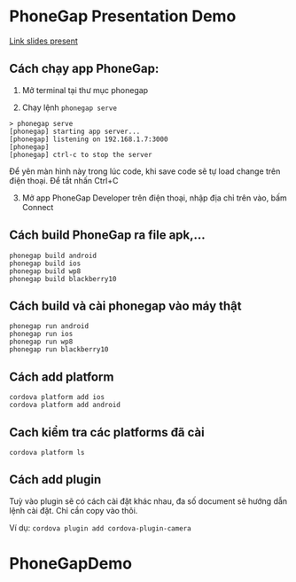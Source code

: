 # PhoneGap Presentation Demo

[Link slides present](https://docs.google.com/presentation/d/1C1k65ehwMvYZcIgEfh77BRu4ED8n0UTgBn_q86qcjxI/edit?usp=sharing)

## Cách chạy app PhoneGap:

1. Mở terminal tại thư mục phonegap

2. Chạy lệnh `phonegap serve`
```
> phonegap serve
[phonegap] starting app server...
[phonegap] listening on 192.168.1.7:3000
[phonegap]
[phonegap] ctrl-c to stop the server
```
Để yên màn hình này trong lúc code, khi save code sẽ tự load change trên điện thoại. Để tắt nhấn Ctrl+C

3. Mở app PhoneGap Developer trên điện thoại, nhập địa chỉ trên vào, bấm Connect

## Cách build PhoneGap ra file apk,...
```
phonegap build android
phonegap build ios
phonegap build wp8
phonegap build blackberry10
```

## Cách build và cài phonegap vào máy thật
```
phonegap run android
phonegap run ios
phonegap run wp8
phonegap run blackberry10
```

## Cách add platform
```
cordova platform add ios
cordova platform add android
```

## Cach kiểm tra các platforms đã cài
```
cordova platform ls
```

## Cách add plugin

Tuỳ vào plugin sẽ có cách cài đặt khác nhau, đa số document sẽ hướng dẫn lệnh cài đặt. Chỉ cần copy vào thôi.

Ví dụ: `cordova plugin add cordova-plugin-camera`

# PhoneGapDemo
